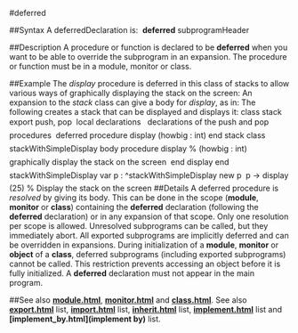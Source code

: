 
#deferred

##Syntax
A deferredDeclaration is:
 **deferred** subprogramHeader

##Description
A procedure or function is declared to be **deferred** when you want to be able to override the subprogram in an expansion. The procedure or function must be in a module, monitor or class.

##Example
The *display* procedure is deferred in this class of stacks to allow various ways of graphically displaying the stack on the screen:
An expansion to the *stack* class can give a body for *display*, as in:
The following creates a stack that can be displayed and displays it:
        class stack
            export push, pop
             local declarations 
             declarations of the push and pop procedures 
            deferred procedure display (howbig : int)
        end stack        class stackWithSimpleDisplay
            body procedure display      % (howbig : int)
                    graphically display the stack on the screen 
            end display
        end stackWithSimpleDisplay        var p : ^stackWithSimpleDisplay
        new p
        
        p -> display (25)       % Display the stack on the screen
##Details
A deferred procedure is *resolved* by giving its body. This can be done in the scope (**module**, **monitor** or **class**) containing the **deferred** declaration (following the **deferred** declaration) or in any expansion of that scope. Only one resolution per scope is allowed. Unresolved subprograms can be called, but they immediately abort.
All exported subprograms are implicitly deferred and can be overridden in expansions. 
During initialization of a **module**, **monitor** or **object** of a **class**, deferred subprograms (including exported subprograms) cannot be called. This restriction prevents accessing an object before it is fully initialized.
A **deferred** declaration must not appear in the main program.

##See also
**[module.html](module)**, **[monitor.html](monitor)** and **[class.html](class)**. See also **[export.html](export)** list, **[import.html](import)** list, **[inherit.html](inherit)** list, **[implement.html](implement)** list and **[implement_by.html](implement by)** list.
